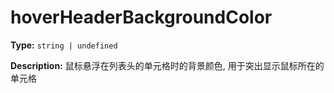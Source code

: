 # hoverHeaderBackgroundColor

**Type:** `string | undefined`

**Description:**
鼠标悬浮在列表头的单元格时的背景颜色, 用于突出显示鼠标所在的单元格

